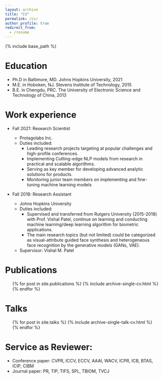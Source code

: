 ```yaml
---
layout: archive
title: "CV"
permalink: /cv/
author_profile: true
redirect_from:
  - /resume
---
```


{% include base_path %}

Education
======
* Ph.D in Baltimore, MD. Johns Hopkins University, 2021
* M.E. in Hoboken, NJ. Stevens Institute of Technology, 2015
* B.E. in Chengdu, PRC. The University of Electronic Science and Technology of China, 2013

Work experience
======
* Fall 2021: Research Scientist
  * Protagolabs Inc.
  * Duties included: 
    * Leading research projects targeting at popular challenges and high-profile conferences.
    * Implementing Cutting-edge NLP models from research in practical and scalable algorithms.
    * Serving as key member for developing advanced analytic solutions for products.
    * Monitoring junior team members on implementing and fine-tuning machine learning models

* Fall 2018: Research Assistant
  * Johns Hopkins University
  * Duties included: 
    * Supervised and transferred from Rutgers University (2015-2018) with Prof. Vishal Patel, continue on learning and conducting machine learning/deep learning algorithm for biometric applications.
    * The main research topics (but not limited) could be categorized as visual-attribute guided face synthesis and heterogeneous face recognition by the generative models (GANs, VAE).
  * Supervisor: Vishal M. Patel


Publications
======
  <ul>{% for post in site.publications %}
    {% include archive-single-cv.html %}
  {% endfor %}</ul>
  
Talks
======
  <ul>{% for post in site.talks %}
    {% include archive-single-talk-cv.html %}
  {% endfor %}</ul>
  
<!-- Teaching
======
  <ul>{% for post in site.teaching %}
    {% include archive-single-cv.html %}
  {% endfor %}</ul> -->
  
Service as Reviewer:
======
* Conference paper: CVPR, ICCV, ECCV, AAAI, WACV, ICPR, ICB, BTAS, ICIP, CIBM
* Journal paper: PR, TIP, TIFS, SPL, TBIOM, TVCJ
